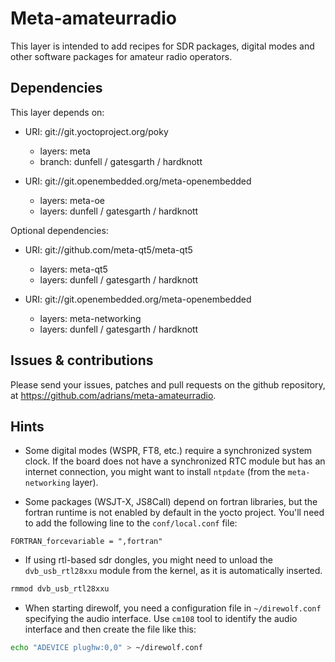# Meta-amateurradio

This layer is intended to add recipes for SDR packages, digital modes and other
software packages for amateur radio operators.

## Dependencies

This layer depends on:

* URI: git://git.yoctoproject.org/poky
  * layers: meta
  * branch: dunfell / gatesgarth / hardknott

* URI: git://git.openembedded.org/meta-openembedded
  * layers: meta-oe
  * layers: dunfell / gatesgarth / hardknott

Optional dependencies:

* URI: git://github.com/meta-qt5/meta-qt5
  * layers: meta-qt5
  * layers: dunfell / gatesgarth / hardknott

* URI: git://git.openembedded.org/meta-openembedded
  * layers: meta-networking
  * layers: dunfell / gatesgarth / hardknott

## Issues & contributions

Please send your issues, patches and pull requests on the github repository, at
<https://github.com/adrians/meta-amateurradio>.

## Hints

* Some digital modes (WSPR, FT8, etc.) require a synchronized system clock. If
the board does not have a synchronized RTC module but has an internet
connection, you might want to install `ntpdate` (from the `meta-networking`
layer).

* Some packages (WSJT-X, JS8Call) depend on fortran libraries, but the fortran
runtime is not enabled by default in the yocto project. You'll need to add the
following line to the `conf/local.conf` file:
```
FORTRAN_forcevariable = ",fortran"
```

* If using rtl-based sdr dongles, you might need to unload the `dvb_usb_rtl28xxu`
module from the kernel, as it is automatically inserted.
```bash
rmmod dvb_usb_rtl28xxu
```

* When starting direwolf, you need a configuration file in `~/direwolf.conf`
specifying the audio interface. Use `cm108` tool to identify the audio interface
and then create the file like this:
```bash
echo "ADEVICE plughw:0,0" > ~/direwolf.conf
```

